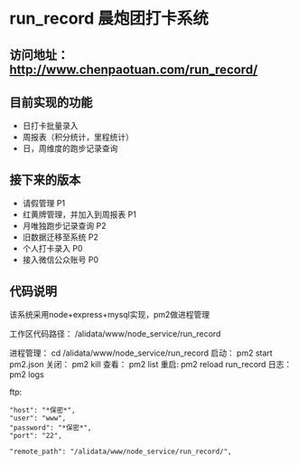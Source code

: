 # run_record 晨炮团打卡系统

## 访问地址：http://www.chenpaotuan.com/run_record/

## 目前实现的功能
  - 日打卡批量录入
  - 周报表（积分统计，里程统计）
  - 日，周维度的跑步记录查询

## 接下来的版本
  - 请假管理 P1
  - 红黄牌管理，并加入到周报表 P1
  - 月唯独跑步记录查询 P2
  - 旧数据迁移至系统 P2
  - 个人打卡录入 P0
  - 接入微信公众账号 P0

## 代码说明
该系统采用node+express+mysql实现，pm2做进程管理

工作区代码路径： 
/alidata/www/node_service/run_record

进程管理： 
cd /alidata/www/node_service/run_record
启动： pm2 start pm2.json
关闭： pm2 kill
查看： pm2 list
重启:  pm2 reload run_record
日志： pm2 logs
 
ftp:

    "host": "*保密*",
    "user": "www",
    "password": "*保密*",
    "port": "22",

    "remote_path": "/alidata/www/node_service/run_record/",
